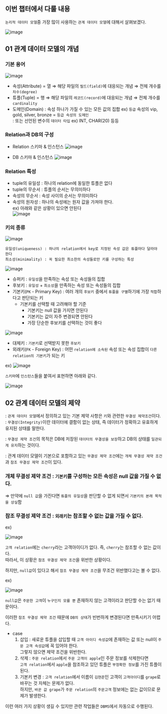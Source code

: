 ## 이번 챕터에서 다룰 내용

`논리적 데이터 모델`중 가장 많이 사용하는 `관계 데이터 모델`에 대해서 살펴보겠다.

![image](https://user-images.githubusercontent.com/64796257/187815343-3085077f-0db8-4d85-acfc-ebd62c0429dd.png)

## 01 관계 데이터 모델의 개념

### 기본 용어

![image](https://user-images.githubusercontent.com/64796257/187815854-97c20715-1d55-41d5-a688-10cd91d0126f.png)

- 속성(Attribute) = 열 ⇒ 해당 파일의 `필드(field)`에 대응되는 개념 ⇒ 전체 개수를 `차수(degree)`
- 튜플(Tuple) = 행 ⇒ 해당 파일의 `레코드(record)`에 대응되는 개념 ⇒ 전체 개수를 `cardinality`
- 도메인(Domain) : 속성 하나가 가질 수 있는 모든 값의 집합 ex) `등급` 속성의 vip, gold, silver, bronze = `등급 속성의 도메인`  
                : 또는 선언된 변수의 `데이터 타입` ex) INT, CHAR(20) 등등

### Relation과 DB의 구성

- Relation 스키마 & 인스턴스
![image](https://user-images.githubusercontent.com/64796257/187816524-9775983a-8d05-4e2a-963c-dd6fa7bf0605.png)

- DB 스키마 & 인스턴스
![image](https://user-images.githubusercontent.com/64796257/187818974-11be5373-adb8-4945-ad5b-22bb7bebbb10.png)

### Relation 특성

- tuple의 유일성 : 하나의 relation에 동일한 튜플은 없다
- tuple의 무순서 : 튜플의 순서는 무의미하다
- 속성의 무순서 : 속성 사이의 순서는 무의미하다
- 속성의 원자성 : 하나의 속성에는 원자 값을 가져야 한다.  
ex) 아래와 같은 상황이 있으면 안된다  
![image](https://user-images.githubusercontent.com/64796257/187819553-9607cfcb-cc6c-48b1-a8da-c9959c3f81e0.png)

### 키의 종류 

![image](https://user-images.githubusercontent.com/64796257/187819628-17b58e9c-546e-4c54-b268-341516f83db0.png)

```
유일성(uniqueness) : 하나의 relation에서 key로 지정된 속성 값은 튜플마다 달라야 한다
최소성(minimality) : 꼭 필요한 최소한의 속성들로만 키를 구성하는 특성
```

![image](https://user-images.githubusercontent.com/64796257/187820619-512a635a-9841-4ea1-b265-50a275049465.png)

- 슈퍼키 : `유일성`을 만족하는 속성 또는 속성들의 집합
- 후보키 : `유일성` + `최소성`을 만족하는 속성 또는 속성들의 집합
- 기본키(`PK` - Primary Key) : 여러 개의 `후보키` 중에서 `튜플을 구별`하기에 가장 `적합`하다고 판단되는 키
  - 기본키를 선택할 때 고려해야 할 기준
    - 기본키는 null 값을 가지면 안된다
    - 기본키는 값이 자주 변경되면 안된다
    - 가장 단순한 후보키를 선택하는 것이 좋다

![image](https://user-images.githubusercontent.com/64796257/187820027-b5b0ca79-bfa3-441c-98fb-2f5062e5c758.png)

- 대체키 : `기본키`로 선택받지 못한 `후보키`
- 외래키(`FK` - Foreign Key) : 어떤 `relation에 소속된` 속성 또는 속성 집합이 `다른 relation의 기본키`가 되는 키

ex) ![image](https://user-images.githubusercontent.com/64796257/187820658-fee841b0-0c7c-4499-bc58-f86e1d83e5cb.png)

`스키마`에 `인스턴스`들을 붙여서 표현하면 아래와 같다.

![image](https://user-images.githubusercontent.com/64796257/187821335-04a2cedb-d6bb-4112-b161-a8e36452df94.png)

## 02 관계 데이터 모델의 제약 

: `관계 데이터 모델`에서 정의하고 있는 기본 제약 사항은 `키`와 관련한 `무결성 제약조건`이다.  
: `무결성(Integrity)`이란 데이터에 결함이 없는 상태, 즉 데이터가 정확하고 유효하게 유지된 상태를 말한다.  

: `무결성 제약 조건`의 목적은 DB에 저장된 `데이터의 무결성을 보장`하고 DB의 상태를 `일관되게 유지`하는 것이다.

: 관계 데이터 모델이 기본으로 포함하고 있는 `무결성 제약 조건`에는 `개체 무결성 제약 조건`과 `참조 무결성 제약 조건`이 있다. 

### 개체 무결성 제약 조건 : `기본키`를 구성하는 모든 속성은 null 값을 가질 수 없다.

⇒ 만약에 `null 값`을 가진다면 `튜플의 유일성`을 판단할 수 없게 되면서 `기본키의 본래 목적을 상실`함

### 참조 무결성 제약 조건 : `외래키`는 참조할 수 없는 값을 가질 수 없다.

ex)

![image](https://user-images.githubusercontent.com/64796257/187822304-afa2881a-2adf-40d3-abcc-28cbf3c2b146.png)

`고객 relation`에는 `cherry`라는 고객아이디가 없다. 즉, `cherry`는 참조할 수 없는 값이다.  
따라서, 이 상황은 `참조 무결성 제약 조건`을 위반한 상황이다.

하지만, `null값`이 있다고 해서 `참조 무결성 제약 조건`을 무조건 위반했다고는 볼 수 없다. 

ex) 

![image](https://user-images.githubusercontent.com/64796257/187822648-32ff57e3-df7d-4d4d-8f11-0f4df21ec1c1.png)

`null값`은 `주문한 고객`이 `누구인지 모를 뿐` 존재하지 않는 고객이라고 판단할 수는 없기 때문이다.

이러한 `참조 무결성 제약 조건` 때문에 `DB의 상태`가 빈번하게 변경된다면 만족시키기 어렵다.
- case 
  1) 삽입 : 새로운 튜플을 삽입할 때 `고객 아이디 속성값`에 존재하는 값 또는 null이 `주문 고객 속성값`에 꼭 있어야 한다.  
그렇지 않으면 제약 조건을 위반한다.
  2) 삭제 : `주문 relation`에서 `주문 고객이 apple`인 주문 정보를 삭제한다면  
`고객 relation`에서 `apple`을 참조하고 있던 튜플은 `부정확한 정보`를 가진 튜플이 된다.
  3) 기본키 변경 : `고객 relation`에서 이름이 `김현준`인 고객이 `고객아이디`를 `grape`로 바꾸는 것 자체는 문제가 없다.  
하지만, `바꾼 값 grape`가 `주문 relation`의 `주문고객` 정보에는 없는 값이므로 문제가 발생한다.

이런 여러 가지 상황이 생길 수 있지만 관련 작업들은 `DBMS`에서 자동으로 수행된다. 














